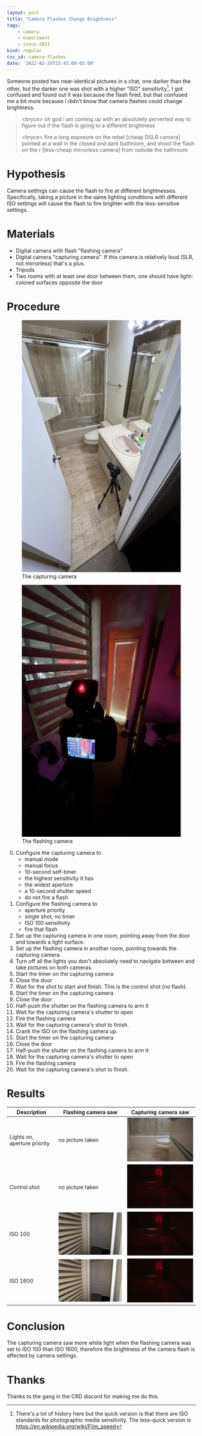```yaml
---
layout: post
title: "Camera Flashes Change Brightness"
tags:
    - camera
    - experiment
    - since-2021
kind: regular
css_id: camera-flashes
date: '2022-02-25T23:45:00-05:00'
---
```


<style type="text/css">
#camera-flashes div.two-figures {
    display: grid;
    grid-template-columns: 1fr 1fr;
}

#camera-flashes div.two-figures img {
    aspect-ratio: auto;
    width: auto;
    height: auto;
}
</style>

Someone posted two near-identical pictures in a chat, 
one darker than the other, but the darker one was shot
with a higher "ISO" sensitivity[^iso].
I got confused and found out it was because the flash fired,
but that confused me a bit more because I didn't know that
camera flashes could change brightness.

[^iso]: There's a lot of history here but the quick version is
    that there are ISO standards for photographic media sensitivity.
    The less-quick version is
    <https://en.wikipedia.org/wiki/Film_speed>

> &lt;bryce&gt; oh god i am coming up with an absolutely perverted way to 
> figure out if the flash is going to a different brightness
>
> &lt;bryce&gt; fire a long exposure on the rebel [cheap DSLR camera] 
> pointed at a wall in the closed and dark bathroom, 
> and shoot the flash on the r [less-cheap mirrorless camera]
> from outside the bathroom

# Hypothesis

Camera settings can cause the flash to fire at different brightnesses.
Specifically, taking a picture in the same lighting conditions with
different ISO settings will cause the flash to fire brighter with the
less-sensitive settings.

# Materials

* Digital camera with flash "flashing camera"
* Digital camera "capturing camera". 
    If this camera is relatively loud (SLR, not mirrorless) that's a plus.
* Tripods
* Two rooms with at least one door between them, one should have light-colored surfaces opposite the door

# Procedure

<div class="two-figures" markdown="0">
<figure>
<img alt="an interchangeable lens camera on a short tripod on a bathroom floor" src="/assets/post_images/camera-flash/IMG_3745-1008x1344.jpeg" width="504" height="672">
<figcaption>The capturing camera</figcaption>
</figure>

<figure>
<img alt="a camera in a dark room pointing at a door, beyond which is a brightly lit room; on the camera's rear LCD is the door" src="/assets/post_images/camera-flash/IMG_3746-1008x1344.jpeg" width="504" height="672">
<figcaption>The flashing camera</figcaption>
</figure>
</div>

0. Configure the capturing camera to
    * manual mode
    * manual focus
    * 10-second self-timer
    * the highest sensitivity it has
    * the widest aperture
    * a 10-second shutter speed
    * do not fire a flash
1. Configure the flashing camera to
    * aperture priority
    * single shot, no timer
    * ISO 100 sensitivity
    * fire that flash
1. Set up the capturing camera in one room, 
    pointing away from the door and towards a light surface.
2. Set up the flashing camera in another room, 
    pointing towards the capturing camera.
3. Turn off all the lights you don't absolutely need to 
    navigate between and take pictures on both cameras.
4. Start the timer on the capturing camera
5. Close the door
6. Wait for the shot to start and finish. 
    This is the control shot (no flash).
5. Start the timer on the capturing camera
6. Close the door
7. Half-push the shutter on the flashing camera to arm it
8. Wait for the capturing camera's shutter to open
9. Fire the flashing camera
9. Wait for the capturing camera's shot to finish.
10. Crank the ISO on the flashing camera up.
5. Start the timer on the capturing camera
6. Close the door
7. Half-push the shutter on the flashing camera to arm it
8. Wait for the capturing camera's shutter to open
9. Fire the flashing camera
9. Wait for the capturing camera's shot to finish.

# Results

<table>
    <thead>
        <tr>
            <th>Description</th>
            <th>Flashing camera saw</th>
            <th>Capturing camera saw</th>
        </tr>
    </thead>
    <tbody>
        <tr>
            <td>Lights on, aperture priority</td>
            <td>no picture taken</td>
            <td><img alt="cabinets, a toilet, and a bathtub with glass door, lit by white light" src="/assets/post_images/camera-flash/IMG_5218-343x228.jpg"></td>
        </tr>
        <tr>
            <td>Control shot</td>
            <td>no picture taken</td>
            <td><img alt="a camera on a tripod, backlit in red, reflected in a shower door beyond a toilet; a dim red glow is visible from under the door behind the camera" src="/assets/post_images/camera-flash/IMG_5215-343x228.jpg"></td>
        </tr>
        <tr>
            <td>ISO 100</td>
            <td><img alt="blinds, an open doorway, and a closed door" src="/assets/post_images/camera-flash/IBR_5724-343x228.jpg"></td>
            <td><img alt="a camera on a tripod, backlit in red, reflected in a shower door beyond a toilet; a whitish-red glow is visible from under the door behind the camera" src="/assets/post_images/camera-flash/IMG_5216-343x228.jpg"></td>
        </tr>
        <tr>
            <td>ISO 1600</td>
            <td><img alt="blinds, an open doorway, and a closed door; it's somewhat brighter than the previous image" src="/assets/post_images/camera-flash/IBR_5725-343x228.jpg"></td>
            <td><img alt="a camera on a tripod, backlit in red, reflected in a shower door beyond a toilet; a red glow with a hint of white is visible from under the door behind the camera" src="/assets/post_images/camera-flash/IMG_5217-343x228.jpg"></td>
        </tr>
    </tbody>
</table>

# Conclusion

The capturing camera saw more white light when 
the flashing camera was set to ISO 100 than ISO 1600,
therefore the brightness of the camera flash is affected
by camera settings.

# Thanks

Thanks to the gang in the CRD discord for making me do this.